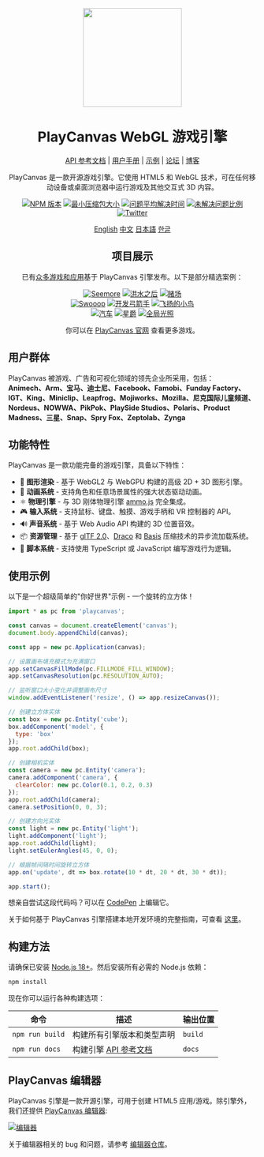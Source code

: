 <div align="center">

<img width="200" src="https://s3-eu-west-1.amazonaws.com/static.playcanvas.com/platform/images/logo/playcanvas-logo-medium.png"/>

# PlayCanvas WebGL 游戏引擎

[API 参考文档](https://api.playcanvas.com/engine/) | [用户手册](https://developer.playcanvas.com) | [示例](https://playcanvas.github.io) | [论坛](https://forum.playcanvas.com) | [博客](https://blog.playcanvas.com)

PlayCanvas 是一款开源游戏引擎。它使用 HTML5 和 WebGL 技术，可在任何移动设备或桌面浏览器中运行游戏及其他交互式 3D 内容。

[![NPM 版本][npm-badge]][npm-url]
[![最小压缩包大小][minzip-badge]][minzip-url]
[![问题平均解决时间][resolution-badge]][isitmaintained-url]
[![未解决问题比例][open-issues-badge]][isitmaintained-url]
[![Twitter][twitter-badge]][twitter-url]

[English](https://github.com/playcanvas/engine/blob/dev/README.md)
[中文](https://github.com/playcanvas/engine/blob/dev/README-zh.md)
[日本語](https://github.com/playcanvas/engine/blob/dev/README-ja.md)
[한글](https://github.com/playcanvas/engine/blob/dev/README-kr.md)

## 项目展示

已有[众多游戏和应用](https://github.com/playcanvas/awesome-playcanvas)基于 PlayCanvas 引擎发布。以下是部分精选案例：

[![Seemore](https://s3-eu-west-1.amazonaws.com/images.playcanvas.com/projects/14705/319531/O4J4VU-image-25.jpg)](https://playcanv.as/p/MflWvdTW/) [![洪水之后](https://s3-eu-west-1.amazonaws.com/images.playcanvas.com/projects/14928/440410/98554E-image-25.jpg)](https://playcanv.as/p/44MRmJRU/) [![赌场](https://s3-eu-west-1.amazonaws.com/images.playcanvas.com/projects/14928/349824/U88HJQ-image-25.jpg)](https://playcanv.as/p/LpmXGUe6/)  
[![Swooop](https://s3-eu-west-1.amazonaws.com/images.playcanvas.com/projects/12/4763/TKYXB8-image-25.jpg)](https://playcanv.as/p/JtL2iqIH/) [![开发弓箭手](https://s3-eu-west-1.amazonaws.com/images.playcanvas.com/projects/12/415995/10A5A9-image-25.jpg)](https://playcanv.as/p/JERg21J8/) [![飞扬的小鸟](https://s3-eu-west-1.amazonaws.com/images.playcanvas.com/projects/8/375389/23PRTL-image-25.jpg)](https://playcanv.as/p/2OlkUaxF/)  
[![汽车](https://s3-eu-west-1.amazonaws.com/images.playcanvas.com/projects/12/347824/7ULQ3Y-image-25.jpg)](https://playcanv.as/p/RqJJ9oU9/) [![星爵](https://s3-eu-west-1.amazonaws.com/images.playcanvas.com/projects/12/333626/BGQN9H-image-25.jpg)](https://playcanv.as/p/SA7hVBLt/) [![全局光照](https://s3-eu-west-1.amazonaws.com/images.playcanvas.com/projects/4373/625081/6AB32D-image-25.jpg)](https://playcanv.as/p/ZV4PW6wr/ )

你可以在 [PlayCanvas 官网](https://playcanvas.com/explore) 查看更多游戏。

</div>

## 用户群体

PlayCanvas 被游戏、广告和可视化领域的领先企业所采用，包括：  
**Animech、Arm、宝马、迪士尼、Facebook、Famobi、Funday Factory、IGT、King、Miniclip、Leapfrog、Mojiworks、Mozilla、尼克国际儿童频道、Nordeus、NOWWA、PikPok、PlaySide Studios、Polaris、Product Madness、三星、Snap、Spry Fox、Zeptolab、Zynga**

## 功能特性

PlayCanvas 是一款功能完备的游戏引擎，具备以下特性：

* 🧊 **图形渲染** - 基于 WebGL2 与 WebGPU 构建的高级 2D + 3D 图形引擎。
* 🏃 **动画系统** - 支持角色和任意场景属性的强大状态驱动动画。
* ⚛️ **物理引擎** - 与 3D 刚体物理引擎 [ammo.js](https://github.com/kripken/ammo.js) 完全集成。
* 🎮 **输入系统** - 支持鼠标、键盘、触摸、游戏手柄和 VR 控制器的 API。
* 🔊 **声音系统** - 基于 Web Audio API 构建的 3D 位置音效。
* 📦 **资源管理** - 基于 [glTF 2.0](https://www.khronos.org/gltf/)、[Draco](https://google.github.io/draco/) 和 [Basis](https://github.com/BinomialLLC/basis_universal) 压缩技术的异步流加载系统。
* 📜 **脚本系统** - 支持使用 TypeScript 或 JavaScript 编写游戏行为逻辑。

## 使用示例

以下是一个超级简单的"你好世界"示例 - 一个旋转的立方体！

```js
import * as pc from 'playcanvas';

const canvas = document.createElement('canvas');
document.body.appendChild(canvas);

const app = new pc.Application(canvas);

// 设置画布填充模式为充满窗口
app.setCanvasFillMode(pc.FILLMODE_FILL_WINDOW);
app.setCanvasResolution(pc.RESOLUTION_AUTO);

// 监听窗口大小变化并调整画布尺寸
window.addEventListener('resize', () => app.resizeCanvas());

// 创建立方体实体
const box = new pc.Entity('cube');
box.addComponent('model', {
  type: 'box'
});
app.root.addChild(box);

// 创建相机实体
const camera = new pc.Entity('camera');
camera.addComponent('camera', {
  clearColor: new pc.Color(0.1, 0.2, 0.3)
});
app.root.addChild(camera);
camera.setPosition(0, 0, 3);

// 创建方向光实体
const light = new pc.Entity('light');
light.addComponent('light');
app.root.addChild(light);
light.setEulerAngles(45, 0, 0);

// 根据帧间隔时间旋转立方体
app.on('update', dt => box.rotate(10 * dt, 20 * dt, 30 * dt));

app.start();
```

想亲自尝试这段代码吗？可以在 [CodePen](https://codepen.io/playcanvas/pen/NPbxMj) 上编辑它。

关于如何基于 PlayCanvas 引擎搭建本地开发环境的完整指南，可查看 [这里](https://developer.playcanvas.com/user-manual/engine/standalone/)。

## 构建方法

请确保已安装 [Node.js 18+](https://nodejs.org)。然后安装所有必需的 Node.js 依赖：

```sh
npm install
```

现在你可以运行各种构建选项：

| 命令            | 描述                                   | 输出位置 |
| --------------- | -------------------------------------- | -------- |
| `npm run build` | 构建所有引擎版本和类型声明            | `build`  |
| `npm run docs`  | 构建引擎 [API 参考文档][docs]          | `docs`   |

## PlayCanvas 编辑器

PlayCanvas 引擎是一款开源引擎，可用于创建 HTML5 应用/游戏。除引擎外，我们还提供 [PlayCanvas 编辑器](https://playcanvas.com/):

[![编辑器](https://github.com/playcanvas/editor/blob/main/images/editor.png?raw=true)](https://github.com/playcanvas/editor)

关于编辑器相关的 bug 和问题，请参考 [编辑器仓库](https://github.com/playcanvas/editor)。

[npm-badge]: https://img.shields.io/npm/v/playcanvas
[npm-url]: https://www.npmjs.com/package/playcanvas
[minzip-badge]: https://img.shields.io/bundlephobia/minzip/playcanvas
[minzip-url]: https://bundlephobia.com/result?p=playcanvas
[resolution-badge]: https://isitmaintained.com/badge/resolution/playcanvas/engine.svg
[open-issues-badge]: https://isitmaintained.com/badge/open/playcanvas/engine.svg
[isitmaintained-url]: https://isitmaintained.com/project/playcanvas/engine
[twitter-badge]: https://img.shields.io/twitter/follow/playcanvas.svg?style=social&label=关注
[twitter-url]: https://twitter.com/intent/follow?screen_name=playcanvas
[docs]: https://api.playcanvas.com/modules/Engine.html
